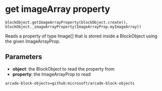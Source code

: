 # get imageArray property

```sig
blockObject.getImageArrayProperty(blockObject.create(), blockObject._imageArrayProperty(ImageArrayProp.myImageArray))
```

Reads a property of type Image[] that is stored inside a BlockObject using the given ImageArrayProp.

## Parameters

* **object**: the BlockObject to read the property from
* **property**: the ImageArrayProp to read

```package
arcade-block-objects=github:microsoft/arcade-block-objects
```
